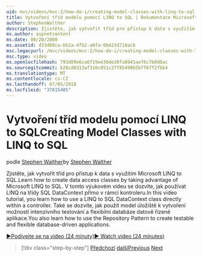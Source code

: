 ```yaml
---
uid: mvc/videos/mvc-2/how-do-i/creating-model-classes-with-linq-to-sql
title: Vytvoření tříd modelu pomocí LINQ to SQL | Dokumentace Microsoftu
author: StephenWalther
description: Zjistěte, jak vytvořit tříd pro přístup k data s využitím Microsoft LINQ to SQL. V tomto výukovém videu se dozvíte, jak používat technologie LINQ to SQL DataContext...
ms.author: aspnetcontent
ms.date: 08/20/2008
ms.assetid: d33d89ca-bb2a-4fb2-a0fa-0b423d710acb
msc.legacyurl: /mvc/videos/mvc-2/how-do-i/creating-model-classes-with-linq-to-sql
msc.type: video
ms.openlocfilehash: 793d89e6ca6f19ee36de38fa8941aef6c7b0d0ac
ms.sourcegitcommit: b28cd0313af316c051c2ff8549865bff67f2fbb4
ms.translationtype: MT
ms.contentlocale: cs-CZ
ms.lasthandoff: 07/05/2018
ms.locfileid: "37815405"
---
```

<a name="creating-model-classes-with-linq-to-sql"></a><span data-ttu-id="6640a-104">Vytvoření tříd modelu pomocí LINQ to SQL</span><span class="sxs-lookup"><span data-stu-id="6640a-104">Creating Model Classes with LINQ to SQL</span></span>
====================
<span data-ttu-id="6640a-105">podle [Stephen Walther](https://github.com/StephenWalther)</span><span class="sxs-lookup"><span data-stu-id="6640a-105">by [Stephen Walther](https://github.com/StephenWalther)</span></span>

<span data-ttu-id="6640a-106">Zjistěte, jak vytvořit tříd pro přístup k data s využitím Microsoft LINQ to SQL.</span><span class="sxs-lookup"><span data-stu-id="6640a-106">Learn how to create data access classes by taking advantage of Microsoft LINQ to SQL.</span></span> <span data-ttu-id="6640a-107">V tomto výukovém videu se dozvíte, jak používat LINQ na třídy SQL DataContext přímo v rámci kontroleru.</span><span class="sxs-lookup"><span data-stu-id="6640a-107">In this video tutorial, you learn how to use a LINQ to SQL DataContext class directly within a controller.</span></span> <span data-ttu-id="6640a-108">Také se dozvíte, jak použít model úložiště k vytvoření možností intenzivního testování a flexibilní databáze datově řízené aplikace.</span><span class="sxs-lookup"><span data-stu-id="6640a-108">You also learn how to use the Repository Pattern to create testable and flexible database-driven applications.</span></span>

[<span data-ttu-id="6640a-109">&#9654;Podívejte se na video (24 minuty)</span><span class="sxs-lookup"><span data-stu-id="6640a-109">&#9654; Watch video (24 minutes)</span></span>](https://channel9.msdn.com/Blogs/ASP-NET-Site-Videos/creating-model-classes-with-linq-to-sql)

> [!div class="step-by-step"]
> <span data-ttu-id="6640a-110">[Předchozí](creating-custom-html-helpers.md)
> [další](displaying-a-table-of-database-data.md)</span><span class="sxs-lookup"><span data-stu-id="6640a-110">[Previous](creating-custom-html-helpers.md)
[Next](displaying-a-table-of-database-data.md)</span></span>
